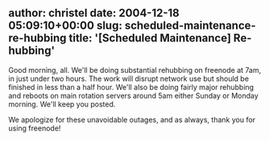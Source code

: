 author: christel
date: 2004-12-18 05:09:10+00:00
slug: scheduled-maintenance-re-hubbing
title: '[Scheduled Maintenance] Re-hubbing'
---
Good morning, all. We'll be doing substantial rehubbing on freenode at 7am, in just under two hours. The work will disrupt network use but should be finished in less than a half hour.  We'll also be doing fairly major rehubbing and reboots on main rotation servers around 5am either Sunday or Monday morning.  We'll keep you posted.

We apologize for these unavoidable outages, and as always, thank you for using freenode!
